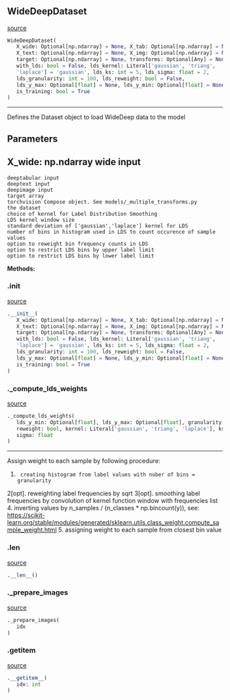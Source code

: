 #


## WideDeepDataset
[source](https://github.com/jrzaurin/pytorch-widedeep/blob/master/pytorch_widedeep/training/_wd_dataset.py/#L14)
```python 
WideDeepDataset(
   X_wide: Optional[np.ndarray] = None, X_tab: Optional[np.ndarray] = None,
   X_text: Optional[np.ndarray] = None, X_img: Optional[np.ndarray] = None,
   target: Optional[np.ndarray] = None, transforms: Optional[Any] = None,
   with_lds: bool = False, lds_kernel: Literal['gaussian', 'triang',
   'laplace'] = 'gaussian', lds_ks: int = 5, lds_sigma: float = 2,
   lds_granularity: int = 100, lds_reweight: bool = False,
   lds_y_max: Optional[float] = None, lds_y_min: Optional[float] = None,
   is_training: bool = True
)
```


---
Defines the Dataset object to load WideDeep data to the model

Parameters
----------
X_wide: np.ndarray
wide input
---
    deeptabular input
    deeptext input
    deepimage input
    target array
    torchvision Compose object. See models/_multiple_transforms.py
    the dataset
    choice of kernel for Label Distribution Smoothing
    LDS kernel window size
    standard deviation of ['gaussian','laplace'] kernel for LDS
    number of bins in histogram used in LDS to count occurence of sample values
    option to reweight bin frequency counts in LDS
    option to restrict LDS bins by upper label limit
    option to restrict LDS bins by lower label limit


**Methods:**


### .__init__
[source](https://github.com/jrzaurin/pytorch-widedeep/blob/master/pytorch_widedeep/training/_wd_dataset.py/#L51)
```python
.__init__(
   X_wide: Optional[np.ndarray] = None, X_tab: Optional[np.ndarray] = None,
   X_text: Optional[np.ndarray] = None, X_img: Optional[np.ndarray] = None,
   target: Optional[np.ndarray] = None, transforms: Optional[Any] = None,
   with_lds: bool = False, lds_kernel: Literal['gaussian', 'triang',
   'laplace'] = 'gaussian', lds_ks: int = 5, lds_sigma: float = 2,
   lds_granularity: int = 100, lds_reweight: bool = False,
   lds_y_max: Optional[float] = None, lds_y_min: Optional[float] = None,
   is_training: bool = True
)
```


### ._compute_lds_weights
[source](https://github.com/jrzaurin/pytorch-widedeep/blob/master/pytorch_widedeep/training/_wd_dataset.py/#L121)
```python
._compute_lds_weights(
   lds_y_min: Optional[float], lds_y_max: Optional[float], granularity: int,
   reweight: bool, kernel: Literal['gaussian', 'triang', 'laplace'], ks: int,
   sigma: float
)
```

---
Assign weight to each sample by following procedure:
1.      creating histogram from label values with nuber of bins = granularity
2[opt]. reweighting label frequencies by sqrt
3[opt]. smoothing label frequencies by convolution of kernel function window with frequencies list
4.      inverting values by n_samples / (n_classes * np.bincount(y)), see:
https://scikit-learn.org/stable/modules/generated/sklearn.utils.class_weight.compute_sample_weight.html
5.      assigning weight to each sample from closest bin value

### .__len__
[source](https://github.com/jrzaurin/pytorch-widedeep/blob/master/pytorch_widedeep/training/_wd_dataset.py/#L197)
```python
.__len__()
```


### ._prepare_images
[source](https://github.com/jrzaurin/pytorch-widedeep/blob/master/pytorch_widedeep/training/_wd_dataset.py/#L169)
```python
._prepare_images(
   idx
)
```


### .__getitem__
[source](https://github.com/jrzaurin/pytorch-widedeep/blob/master/pytorch_widedeep/training/_wd_dataset.py/#L102)
```python
.__getitem__(
   idx: int
)
```

